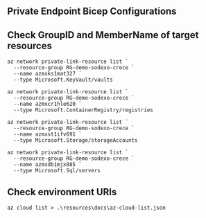 Private Endpoint Bicep Configurations
-------------------------------------

## Check GroupID and MemberName of target resources

```
az network private-link-resource list `
  --resource-group RG-demo-sodexo-crece `
  --name azmxks1mat327 `
  --type Microsoft.KeyVault/vaults

az network private-link-resource list `
  --resource-group RG-demo-sodexo-crece `
  --name azmxcr1hle620 `
  --type Microsoft.ContainerRegistry/registries

az network private-link-resource list `
  --resource-group RG-demo-sodexo-crece `
  --name azmxst1ifv691 `
  --type Microsoft.Storage/storageAccounts

az network private-link-resource list `
  --resource-group RG-demo-sodexo-crece `
  --name azmxdb1mjx885 `
  --type Microsoft.Sql/servers
```

## Check environment URIs

```
az cloud list > .\resources\docs\az-cloud-list.json
```